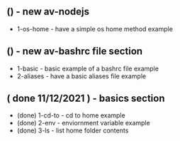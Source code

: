 
## () - new av-nodejs
* 1-os-home - have a simple os home method example

## () - new av-bashrc file section
* 1-basic - basic example of a bashrc file example
* 2-aliases - have a basic aliases file example

## ( done 11/12/2021 ) - basics section
* (done) 1-cd-to - cd to home example
* (done) 2-env - enviornment variable example
* (done) 3-ls - list home folder contents
